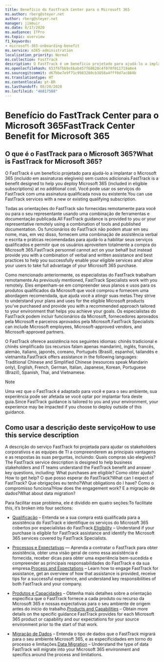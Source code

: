 ```yaml
---
title: Benefício do FastTrack Center para o Microsoft 365
ms.author: rberg@steyer.net
author: rberg@steyer.net
manager: jimmuir
ms.date: 8/17/2020
ms.audience: ITPro
ms.topic: overview
f1_keywords:
- microsoft-365-onboarding-benefit
ms.service: m365-administration
localization_priority: Normal
ms.collection: FastTrack
description: O FastTrack é um benefício projetado para ajudá-lo a implantar o Microsoft 365 (incluído em assinaturas elegíveis) sem custos adicionais. Você pode usar os serviços do FastTrack com uma assinatura qualificada nova ou existente.
ms.openlocfilehash: 653f6fbb9c6bab457f68628c4f070f011719a8e4
ms.sourcegitcommit: d67bbe7e9f71c9983280cb3858a4fff0d7ac884b
ms.translationtype: HT
ms.contentlocale: pt-BR
ms.lasthandoff: 08/20/2020
ms.locfileid: "46817588"
---
```

# <a name="fasttrack-center-benefit-for-microsoft-365"></a><span data-ttu-id="26280-104">Benefício do FastTrack Center para o Microsoft 365</span><span class="sxs-lookup"><span data-stu-id="26280-104">FastTrack Center Benefit for Microsoft 365</span></span>

## <a name="what-is-fasttrack-for-microsoft-365"></a><span data-ttu-id="26280-105">O que é o FastTrack para o Microsoft 365?</span><span class="sxs-lookup"><span data-stu-id="26280-105">What is FastTrack for Microsoft 365?</span></span>

<span data-ttu-id="26280-106">O FastTrack é um benefício projetado para ajudá-lo a implantar o Microsoft 365 (incluído em assinaturas elegíveis) sem custos adicionais.</span><span class="sxs-lookup"><span data-stu-id="26280-106">FastTrack is a benefit designed to help you deploy Microsoft 365 (included in eligible subscriptions) at no additional cost.</span></span> <span data-ttu-id="26280-107">Você pode usar os serviços do FastTrack com uma assinatura qualificada nova ou existente.</span><span class="sxs-lookup"><span data-stu-id="26280-107">You can use FastTrack services with a new or existing qualifying subscription.</span></span>

<span data-ttu-id="26280-108">Todas as orientações do FastTrack são fornecidas remotamente para você ou para o seu representante usando uma combinação de ferramentas e documentação publicada.</span><span class="sxs-lookup"><span data-stu-id="26280-108">All FastTrack guidance is provided to you or your representative remotely using a combination of tools and published documentation.</span></span> <span data-ttu-id="26280-109">Os funcionários do FastTrack não podem atuar em seu nome, mas, em vez disso, fornecem uma combinação de assistência verbal e escrita e práticas recomendadas para ajudá-lo a habilitar seus serviços qualificados e permitir que os usuários aproveitem totalmente a compra do Microsoft 365.</span><span class="sxs-lookup"><span data-stu-id="26280-109">FastTrack personnel cannot act on your behalf but instead provide you with a combination of verbal and written assistance and best practices to help you successfully enable your eligible services and allow your users to take full advantage of your Microsoft 365 purchase.</span></span>

<span data-ttu-id="26280-110">Como mencionado anteriormente, os especialistas do FastTrack trabalham remotamente.</span><span class="sxs-lookup"><span data-stu-id="26280-110">As previously mentioned, FastTrack Specialists work with you remotely.</span></span> <span data-ttu-id="26280-111">Eles empenham-se em compreender seus planos e usos para os produtos qualificados da Microsoft que você comprou e fornecem uma abordagem recomendada, que ajuda você a atingir suas metas.</span><span class="sxs-lookup"><span data-stu-id="26280-111">They strive to understand your plans and uses for the eligible Microsoft products you’ve purchased and provide you with a recommended approach tailored to your environment that helps you achieve your goals.</span></span> <span data-ttu-id="26280-112">Os especialistas do FastTrack podem incluir funcionários da Microsoft, fornecedores aprovados pela Microsoft e parceiros aprovados pela Microsoft.</span><span class="sxs-lookup"><span data-stu-id="26280-112">FastTrack Specialists can include Microsoft employees, Microsoft-approved vendors, and Microsoft-approved partners.</span></span>

<span data-ttu-id="26280-113">O FastTrack oferece assistência nos seguintes idiomas: chinês tradicional e chinês simplificado (os recursos falam apenas mandarim), inglês, francês, alemão, italiano, japonês, coreano, Português (Brasil), espanhol, tailandês e vietnamita.</span><span class="sxs-lookup"><span data-stu-id="26280-113">FastTrack offers assistance in the following languages: Traditional Chinese and Simplified Chinese (resources speak Mandarin only), English, French, German, Italian, Japanese, Korean, Portuguese (Brazil), Spanish, Thai, and Vietnamese.</span></span>

> [!NOTE]
> <span data-ttu-id="26280-114">Uma vez que o FastTrack é adaptado para você e para o seu ambiente, sua experiência pode ser afetada se você optar por implantar fora deste guia.</span><span class="sxs-lookup"><span data-stu-id="26280-114">Since FastTrack guidance is tailored to you and your environment, your experience may be impacted if you choose to deploy outside of this guidance.</span></span>

## <a name="how-to-use-this-service-description"></a><span data-ttu-id="26280-115">Como usar a descrição deste serviço</span><span class="sxs-lookup"><span data-stu-id="26280-115">How to use this service description</span></span>

<span data-ttu-id="26280-116">A descrição do serviço FastTrack foi projetada para ajudar os stakeholders corporativos e as equipes de TI a compreenderem as principais vantagens e as respostas às suas perguntas, incluindo: Quais compras são elegíveis?</span><span class="sxs-lookup"><span data-stu-id="26280-116">The FastTrack service description is designed to help business stakeholders and IT teams understand the FastTrack benefit and answer key questions, including: What purchases are eligible?</span></span> <span data-ttu-id="26280-117">Como obter ajuda?</span><span class="sxs-lookup"><span data-stu-id="26280-117">How to get help?</span></span> <span data-ttu-id="26280-118">O que posso esperar do FastTrack?</span><span class="sxs-lookup"><span data-stu-id="26280-118">What can I expect of FastTrack?</span></span> <span data-ttu-id="26280-119">Que obrigações eu tenho?</span><span class="sxs-lookup"><span data-stu-id="26280-119">What obligations do I have?</span></span> <span data-ttu-id="26280-120">Como o compromisso funciona?</span><span class="sxs-lookup"><span data-stu-id="26280-120">How does the engagement work?</span></span> <span data-ttu-id="26280-121">E a migração de dados?</span><span class="sxs-lookup"><span data-stu-id="26280-121">What about data migration?</span></span>

<span data-ttu-id="26280-122">Para facilitar esse problema, ele é dividido em quatro seções:</span><span class="sxs-lookup"><span data-stu-id="26280-122">To facilitate this, it’s broken into four sections:</span></span>

  - <span data-ttu-id="26280-123">[Qualificação](eligibility.md) – Entenda se a sua compra está qualificada para a assistência do FastTrack e identifique os serviços do Microsoft 365 cobertos por especialistas do FastTrack.</span><span class="sxs-lookup"><span data-stu-id="26280-123">[Eligibility](eligibility.md) – Understand if your purchase is eligible for FastTrack assistance and identify the Microsoft 365 services covered by FastTrack Specialists.</span></span>

  - <span data-ttu-id="26280-124">[Processos e Expectativas](process-and-expectations.md) — Aprenda a contratar o FastTrack para obter assistência, obter uma visão geral de como essa assistência é fornecida, receber dicas para obter uma experiência bem-sucedida e compreender as principais responsabilidades do FastTrack e da sua empresa.</span><span class="sxs-lookup"><span data-stu-id="26280-124">[Process and Expectations](process-and-expectations.md) – Learn how to engage FastTrack for assistance, get an overview of how that assistance is provided, receive tips for a successful experience, and understand key responsibilities of both FastTrack and your company.</span></span>

  - <span data-ttu-id="26280-125">[Produtos e Capacidades](products-and-capabilities.md) – Obtenha mais detalhes sobre a orientação específica que o FastTrack fornece a cada produto ou recurso da Microsoft 365 e nossas expectativas para o seu ambiente de origem antes do início do trabalho.</span><span class="sxs-lookup"><span data-stu-id="26280-125">[Products and Capabilities](products-and-capabilities.md) – Obtain more details on the specific guidance FastTrack provides for each Microsoft 365 product or capability and our expectations for your source environment prior to the start of that work.</span></span>

  - <span data-ttu-id="26280-126">[Migração de Dados](data-migration.md) – Entenda o tipo de dados que o FastTrack migrará para o seu ambiente Microsoft 365, e as especificidades em torno do processo e limitações.</span><span class="sxs-lookup"><span data-stu-id="26280-126">[Data Migration](data-migration.md) – Understand the type of data FastTrack will migrate into your Microsoft 365 environment and specifics around the process and limitations.</span></span>
